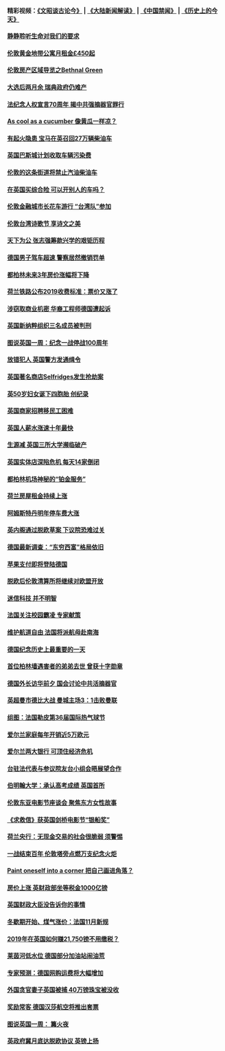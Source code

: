 #### 精彩视频：[《文昭谈古论今》](https://github.com/gfw-breaker/wenzhao/blob/master/README.md?t=11201531) | [《大陆新闻解读》](https://github.com/gfw-breaker/ntdtv-comedy/blob/master/README.md?t=11201531) | [《中国禁闻》](https://github.com/gfw-breaker/ntdtv-news/blob/master/README.md?t=11201531) | [《历史上的今天》](https://github.com/gfw-breaker/today-in-history/blob/master/README.md?t=11201531) 

#### [静静聆听生命对我们的要求](../pages/nsc974/n10863738.md?t=11201531) 

#### [伦敦黄金地带公寓月租金£450起](../pages/nsc974/n10861788.md?t=11201531) 

#### [伦敦房产区域导览之Bethnal Green](../pages/nsc974/n10862184.md?t=11201531) 

#### [大选后两月余 瑞典政府仍难产](../pages/nsc974/n10861579.md?t=11201531) 

#### [法纪念人权宣言70周年 揭中共强摘器官罪行](../pages/nsc974/n10860106.md?t=11201531) 

#### [As cool as a cucumber 像黄瓜一样凉？](../pages/nsc974/n10859489.md?t=11201531) 

#### [有起火隐患 宝马在英召回27万辆柴油车](../pages/nsc974/n10859484.md?t=11201531) 

#### [英国巴斯城计划收取车辆污染费](../pages/nsc974/n10859479.md?t=11201531) 

#### [伦敦的这条街道将禁止汽油柴油车](../pages/nsc974/n10859470.md?t=11201531) 

#### [在英国买综合险 可以开别人的车吗？](../pages/nsc974/n10859464.md?t=11201531) 

#### [伦敦金融城市长花车游行 “台湾队”参加](../pages/nsc974/n10858774.md?t=11201531) 

#### [伦敦台湾诗歌节 享诗文之美](../pages/nsc974/n10858757.md?t=11201531) 

#### [天下为公 张志强筹款兴学的艰钜历程](../pages/nsc974/n10858732.md?t=11201531) 

#### [德国男子驾车超速 警察居然撤销罚单](../pages/nsc974/n10856259.md?t=11201531) 

#### [都柏林未来3年房价涨幅将下降](../pages/nsc974/n10856230.md?t=11201531) 

#### [荷兰铁路公布2019收费标准：票价又涨了](../pages/nsc974/n10856218.md?t=11201531) 

#### [涉窃取商业机密 华裔工程师德国遭起诉](../pages/nsc974/n10854819.md?t=11201531) 

#### [英国新纳粹组织三名成员被判刑](../pages/nsc974/n10854209.md?t=11201531) 

#### [图说英国一周：纪念一战停战100周年](../pages/nsc974/n10854258.md?t=11201531) 

#### [放错犯人 英国警方发通缉令](../pages/nsc974/n10854253.md?t=11201531) 

#### [英国著名商店Selfridges发生抢劫案](../pages/nsc974/n10854242.md?t=11201531) 

#### [英50岁妇女诞下四胞胎 创纪录](../pages/nsc974/n10854237.md?t=11201531) 

#### [英国商家招聘移民工困难](../pages/nsc974/n10854233.md?t=11201531) 

#### [英国人薪水涨速十年最快](../pages/nsc974/n10854228.md?t=11201531) 

#### [生源减 英国三所大学濒临破产](../pages/nsc974/n10854219.md?t=11201531) 

#### [英国实体店深陷危机 每天14家倒闭](../pages/nsc974/n10854195.md?t=11201531) 

#### [都柏林机场神秘的“铂金服务”](../pages/nsc974/n10853840.md?t=11201531) 

#### [荷兰房屋租金持续上涨](../pages/nsc974/n10853784.md?t=11201531) 

#### [阿姆斯特丹明年停车费大涨](../pages/nsc974/n10853736.md?t=11201531) 

#### [英内阁通过脱欧草案 下议院恐难过关](../pages/nsc974/n10852462.md?t=11201531) 

#### [德国最新调查：“东穷西富”格局依旧](../pages/nsc974/n10852268.md?t=11201531) 

#### [苹果支付即将登陆德国](../pages/nsc974/n10852246.md?t=11201531) 

#### [脱欧后伦敦清算所将继续对欧盟开放](../pages/nsc974/n10852082.md?t=11201531) 

#### [迷信科技 并不明智](../pages/nsc974/n10851197.md?t=11201531) 

#### [法国关注校园霸凌 专家献策](../pages/nsc974/n10851199.md?t=11201531) 

#### [维护航道自由 法国将派航母赴南海](../pages/nsc974/n10851001.md?t=11201531) 

#### [德国纪念历史上最重要的一天](../pages/nsc974/n10849304.md?t=11201531) 

#### [首位柏林墙遇害者的弟弟去世 曾获十字勋章](../pages/nsc974/n10849268.md?t=11201531) 

#### [德国外长访华前夕 国会讨论中共活摘器官](../pages/nsc974/n10848903.md?t=11201531) 

#### [英超曼市德比大战 曼城主场3：1击败曼联](../pages/nsc974/n10848899.md?t=11201531) 

#### [组图：法国勒皮第36届国际热气球节](../pages/nsc974/n10845459.md?t=11201531) 

#### [爱尔兰家庭每年开销近5万欧元](../pages/nsc974/n10844726.md?t=11201531) 

#### [爱尔兰两大银行 可顶住经济危机](../pages/nsc974/n10844706.md?t=11201531) 

#### [台驻法代表与参议院友台小组会晤展望合作](../pages/nsc974/n10843796.md?t=11201531) 

#### [伯明翰大学：承认高考成绩 英国首所](../pages/nsc974/n10843334.md?t=11201531) 

#### [伦敦东亚电影节座谈会 聚焦东方女性故事](../pages/nsc974/n10843306.md?t=11201531) 

#### [《求救信》获英国剑桥电影节“银船奖”](../pages/nsc974/n10842268.md?t=11201531) 

#### [荷兰央行：无现金交易的社会很脆弱 须警惕](../pages/nsc974/n10841150.md?t=11201531) 

#### [一战结束百年 伦敦塔旁点燃万支纪念火炬](../pages/nsc974/n10841092.md?t=11201531) 

#### [Paint oneself into a corner 把自己画进角落？](../pages/nsc974/n10841190.md?t=11201531) 

#### [房价上涨 英财政部坐等税金1000亿镑](../pages/nsc974/n10841187.md?t=11201531) 

#### [英国财政大臣没告诉你的事情](../pages/nsc974/n10841141.md?t=11201531) 

#### [冬歇期开始、煤气涨价：法国11月新规](../pages/nsc974/n10841075.md?t=11201531) 

#### [2019年在英国如何赚21,750镑不用缴税？](../pages/nsc974/n10841101.md?t=11201531) 

#### [莱茵河低水位 德国部分加油站闹油荒](../pages/nsc974/n10841002.md?t=11201531) 

#### [专家预测：德国网购运费将大幅增加](../pages/nsc974/n10840951.md?t=11201531) 

#### [外国贪官妻子英国被捕 40万镑珠宝被没收](../pages/nsc974/n10838830.md?t=11201531) 

#### [奖励常客 德国汉莎航空将推出套票](../pages/nsc974/n10838351.md?t=11201531) 

#### [图说英国一周： 篝火夜](../pages/nsc974/n10838913.md?t=11201531) 

#### [英政府冀月底达脱欧协议 英镑上扬](../pages/nsc974/n10838808.md?t=11201531) 


